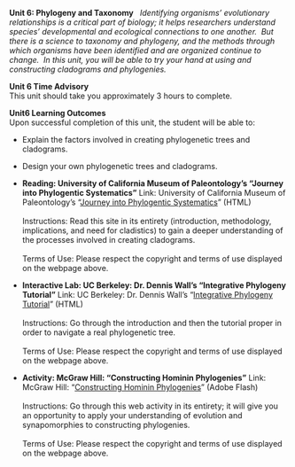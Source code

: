 **Unit 6: Phylogeny and Taxonomy** <span id="6"></span> 
*Identifying organisms’ evolutionary relationships is a critical part of
biology; it helps researchers understand species’ developmental and
ecological connections to one another.  But there is a science to
taxonomy and phylogeny, and the methods through which organisms have
been identified and are organized continue to change.  In this unit, you
will be able to try your hand at using and constructing cladograms and
phylogenies.*

**Unit 6 Time Advisory**  
This unit should take you approximately 3 hours to complete.

**Unit6 Learning Outcomes**  
Upon successful completion of this unit, the student will be able to:  
-   Explain the factors involved in creating phylogenetic trees and
    cladograms.
-   Design your own phylogenetic trees and cladograms.

-   **Reading: University of California Museum of Paleontology’s
    “Journey into Phylogentic Systematics”**
    Link: University of California Museum of Paleontology’s “[Journey
    into Phylogentic
    Systematics](http://www.ucmp.berkeley.edu/clad/clad4.html)” (HTML)  
        
     Instructions: Read this site in its entirety (introduction,
    methodology, implications, and need for cladistics) to gain a deeper
    understanding of the processes involved in creating cladograms.  
        
     Terms of Use: Please respect the copyright and terms of use
    displayed on the webpage above.

-   **Interactive Lab: UC Berkeley: Dr. Dennis Wall’s “Integrative
    Phylogeny Tutorial”**
    Link: UC Berkeley: Dr. Dennis Wall’s “[Integrative Phylogeny
    Tutorial](http://ucjeps.berkeley.edu/bryolab/students/dpwall/mono/introduction/tutorial.shtml)”
    (HTML)  
        
     Instructions: Go through the introduction and then the tutorial
    proper in order to navigate a real phylogenetic tree.  
        
     Terms of Use: Please respect the copyright and terms of use
    displayed on the webpage above.

-   **Activity: McGraw Hill: “Constructing Hominin Phylogenies”**
    Link: McGraw Hill: “[Constructing Hominin
    Phylogenies](http://highered.mcgraw-hill.com/sites/dl/free/0767424263/322937/fuentes_8_1.html)”
    (Adobe Flash)  
        
     Instructions: Go through this web activity in its entirety; it will
    give you an opportunity to apply your understanding of evolution and
    synapomorphies to constructing phylogenies.  
        
     Terms of Use: Please respect the copyright and terms of use
    displayed on the webpage above.



